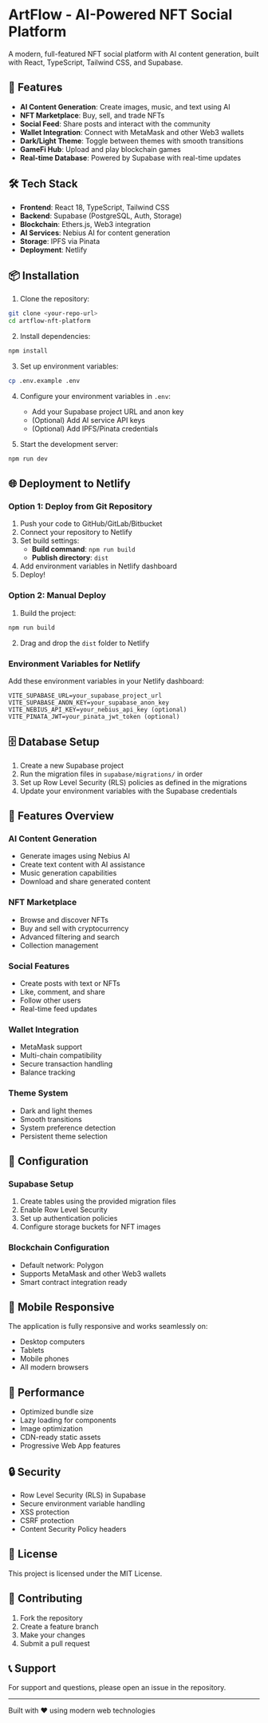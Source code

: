 # ArtFlow - AI-Powered NFT Social Platform

A modern, full-featured NFT social platform with AI content generation, built with React, TypeScript, Tailwind CSS, and Supabase.

## 🚀 Features

- **AI Content Generation**: Create images, music, and text using AI
- **NFT Marketplace**: Buy, sell, and trade NFTs
- **Social Feed**: Share posts and interact with the community
- **Wallet Integration**: Connect with MetaMask and other Web3 wallets
- **Dark/Light Theme**: Toggle between themes with smooth transitions
- **GameFi Hub**: Upload and play blockchain games
- **Real-time Database**: Powered by Supabase with real-time updates

## 🛠️ Tech Stack

- **Frontend**: React 18, TypeScript, Tailwind CSS
- **Backend**: Supabase (PostgreSQL, Auth, Storage)
- **Blockchain**: Ethers.js, Web3 integration
- **AI Services**: Nebius AI for content generation
- **Storage**: IPFS via Pinata
- **Deployment**: Netlify

## 📦 Installation

1. Clone the repository:
```bash
git clone <your-repo-url>
cd artflow-nft-platform
```

2. Install dependencies:
```bash
npm install
```

3. Set up environment variables:
```bash
cp .env.example .env
```

4. Configure your environment variables in `.env`:
   - Add your Supabase project URL and anon key
   - (Optional) Add AI service API keys
   - (Optional) Add IPFS/Pinata credentials

5. Start the development server:
```bash
npm run dev
```

## 🌐 Deployment to Netlify

### Option 1: Deploy from Git Repository

1. Push your code to GitHub/GitLab/Bitbucket
2. Connect your repository to Netlify
3. Set build settings:
   - **Build command**: `npm run build`
   - **Publish directory**: `dist`
4. Add environment variables in Netlify dashboard
5. Deploy!

### Option 2: Manual Deploy

1. Build the project:
```bash
npm run build
```

2. Drag and drop the `dist` folder to Netlify

### Environment Variables for Netlify

Add these environment variables in your Netlify dashboard:

```
VITE_SUPABASE_URL=your_supabase_project_url
VITE_SUPABASE_ANON_KEY=your_supabase_anon_key
VITE_NEBIUS_API_KEY=your_nebius_api_key (optional)
VITE_PINATA_JWT=your_pinata_jwt_token (optional)
```

## 🗄️ Database Setup

1. Create a new Supabase project
2. Run the migration files in `supabase/migrations/` in order
3. Set up Row Level Security (RLS) policies as defined in the migrations
4. Update your environment variables with the Supabase credentials

## 🎨 Features Overview

### AI Content Generation
- Generate images using Nebius AI
- Create text content with AI assistance
- Music generation capabilities
- Download and share generated content

### NFT Marketplace
- Browse and discover NFTs
- Buy and sell with cryptocurrency
- Advanced filtering and search
- Collection management

### Social Features
- Create posts with text or NFTs
- Like, comment, and share
- Follow other users
- Real-time feed updates

### Wallet Integration
- MetaMask support
- Multi-chain compatibility
- Secure transaction handling
- Balance tracking

### Theme System
- Dark and light themes
- Smooth transitions
- System preference detection
- Persistent theme selection

## 🔧 Configuration

### Supabase Setup
1. Create tables using the provided migration files
2. Enable Row Level Security
3. Set up authentication policies
4. Configure storage buckets for NFT images

### Blockchain Configuration
- Default network: Polygon
- Supports MetaMask and other Web3 wallets
- Smart contract integration ready

## 📱 Mobile Responsive

The application is fully responsive and works seamlessly on:
- Desktop computers
- Tablets
- Mobile phones
- All modern browsers

## 🚀 Performance

- Optimized bundle size
- Lazy loading for components
- Image optimization
- CDN-ready static assets
- Progressive Web App features

## 🔒 Security

- Row Level Security (RLS) in Supabase
- Secure environment variable handling
- XSS protection
- CSRF protection
- Content Security Policy headers

## 📄 License

This project is licensed under the MIT License.

## 🤝 Contributing

1. Fork the repository
2. Create a feature branch
3. Make your changes
4. Submit a pull request

## 📞 Support

For support and questions, please open an issue in the repository.

---

Built with ❤️ using modern web technologies